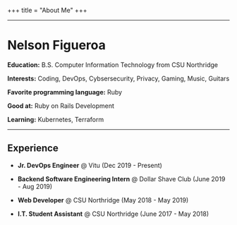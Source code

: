 +++
title = "About Me"
+++

---
# Nelson Figueroa

**Education:** B.S. Computer Information Technology from CSU Northridge

**Interests:** Coding, DevOps, Cybsersecurity, Privacy, Gaming, Music, Guitars

**Favorite programming language:** Ruby

**Good at:** Ruby on Rails Development

**Learning:** Kubernetes, Terraform

---

## Experience

- **Jr. DevOps Engineer** @ Vitu (Dec 2019 - Present)

- **Backend Software Engineering Intern** @ Dollar Shave Club (June 2019 - Aug 2019)

- **Web Developer** @ CSU Northridge (May 2018 - May 2019)

- **I.T. Student Assistant** @ CSU Northridge (June 2017 - May 2018)
